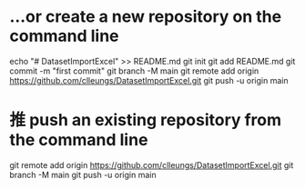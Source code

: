 # …or create a new repository on the command line
echo "# DatasetImportExcel" >> README.md
git init
git add README.md
git commit -m "first commit"
git branch -M main
git remote add origin https://github.com/clleungs/DatasetImportExcel.git
git push -u origin main

# 推 push an existing repository from the command line
git remote add origin https://github.com/clleungs/DatasetImportExcel.git
git branch -M main
git push -u origin main
